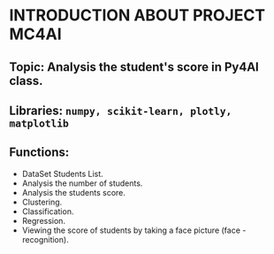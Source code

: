 # INTRODUCTION ABOUT PROJECT MC4AI

## Topic: Analysis the student's score in Py4AI class.
## Libraries: `numpy, scikit-learn, plotly, matplotlib`
## Functions:
* DataSet Students List.
* Analysis the number of students.
* Analysis the students score.
* Clustering.
* Classification.
* Regression.
* Viewing the score of students by taking a face picture (face - recognition).